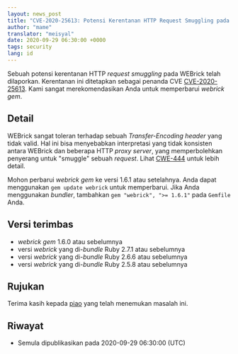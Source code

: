 ```yaml
---
layout: news_post
title: "CVE-2020-25613: Potensi Kerentanan HTTP Request Smuggling pada WEBrick"
author: "mame"
translator: "meisyal"
date: 2020-09-29 06:30:00 +0000
tags: security
lang: id
---
```


Sebuah potensi kerentanan HTTP *request smuggling* pada WEBrick telah dilaporkan.
Kerentanan ini ditetapkan sebagai penanda CVE
[CVE-2020-25613](https://cve.mitre.org/cgi-bin/cvename.cgi?name=CVE-2020-25613).
Kami sangat merekomendasikan Anda untuk memperbarui *webrick gem*.

## Detail

WEBrick sangat toleran terhadap sebuah *Transfer-Encoding header* yang tidak
valid. Hal ini bisa menyebabkan interpretasi yang tidak konsisten antara
WEBrick dan beberapa HTTP *proxy server*, yang memperbolehkan penyerang untuk
"smuggle" sebuah *request*. Lihat
[CWE-444](https://cwe.mitre.org/data/definitions/444.html) untuk lebih detail.

Mohon perbarui *webrick gem* ke versi 1.6.1 atau setelahnya. Anda dapat
menggunakan `gem update webrick` untuk memperbarui. Jika Anda menggunakan
*bundler*, tambahkan `gem "webrick", ">= 1.6.1"` pada `Gemfile` Anda.

## Versi terimbas

* *webrick gem* 1.6.0 atau sebelumnya
* versi *webrick* yang di-*bundle* Ruby 2.7.1 atau sebelumnya
* versi *webrick* yang di-*bundle* Ruby 2.6.6 atau sebelumnya
* versi *webrick* yang di-*bundle* Ruby 2.5.8 atau sebelumnya

## Rujukan

Terima kasih kepada [piao](https://hackerone.com/piao) yang telah menemukan
masalah ini.

## Riwayat

* Semula dipublikasikan pada 2020-09-29 06:30:00 (UTC)
